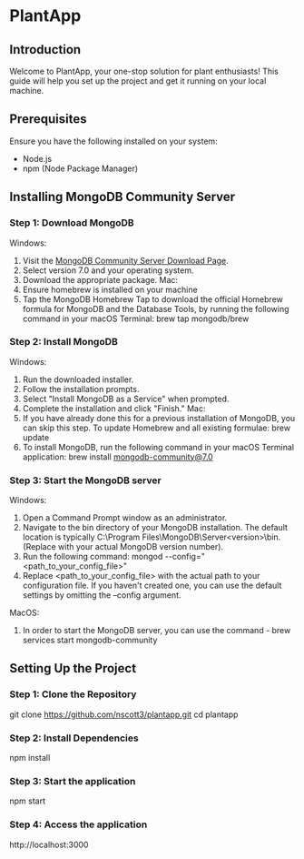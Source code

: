 # PlantApp

## Introduction
Welcome to PlantApp, your one-stop solution for plant enthusiasts! This guide will help you set up the project and get it running on your local machine.

## Prerequisites
Ensure you have the following installed on your system:
- Node.js
- npm (Node Package Manager)

## Installing MongoDB Community Server

### Step 1: Download MongoDB
Windows:
1. Visit the [MongoDB Community Server Download Page](https://www.mongodb.com/try/download/community).
2. Select version 7.0 and your operating system.
3. Download the appropriate package.
Mac:
1. Ensure homebrew is installed on your machine
2. Tap the MongoDB Homebrew Tap to download the official Homebrew formula for MongoDB
   and the Database Tools, by running the following command in your macOS Terminal:
   brew tap mongodb/brew

### Step 2: Install MongoDB
Windows:
1. Run the downloaded installer.
2. Follow the installation prompts.
3. Select "Install MongoDB as a Service" when prompted.
4. Complete the installation and click "Finish."
Mac:
1. If you have already done this for a previous installation of MongoDB, you can skip this step.
   To update Homebrew and all existing formulae:
   brew update
2. To install MongoDB, run the following command in your macOS Terminal application:
   brew install mongodb-community@7.0

### Step 3: Start the MongoDB server
Windows:
1. Open a Command Prompt window as an administrator.
2. Navigate to the bin directory of your MongoDB installation. The default location is typically C:\Program Files\MongoDB\Server\<version>\bin. (Replace <version> with your actual MongoDB version number).
3. Run the following command:
mongod --config="<path\_to\_your\_config\_file>"
4. Replace <path_to_your_config_file> with the actual path to your configuration file. If you
haven't created one, you can use the default settings by omitting the –config argument.

MacOS:
1. In order to start the MongoDB server, you can use the command -
brew services start mongodb-community

## Setting Up the Project

### Step 1: Clone the Repository
git clone https://github.com/nscott3/plantapp.git
cd plantapp

### Step 2: Install Dependencies 
npm install

### Step 3: Start the application
npm start

### Step 4: Access the application
http://localhost:3000

